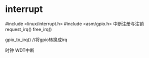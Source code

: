 # interrupt
#include <linux/interrupt.h>
#include <asm/gpio.h>
中断注册与注销
request_irq()
free_irq()

gpio_to_irq() //将gpio转换成irq


时钟
WDT中断
